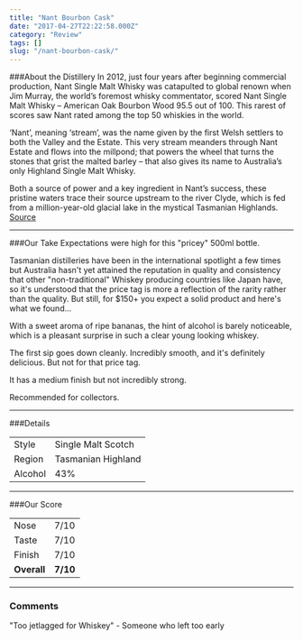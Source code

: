 ```yaml
---
title: "Nant Bourbon Cask"
date: "2017-04-27T22:22:58.000Z"
category: "Review"
tags: []
slug: "/nant-bourbon-cask/"
---
```

###About the Distillery
In 2012, just four years after beginning commercial production, Nant Single Malt Whisky was catapulted to global renown when Jim Murray, the world’s foremost whisky commentator, scored Nant Single Malt Whisky – American Oak Bourbon Wood 95.5 out of 100. This rarest of scores saw Nant rated among the top 50 whiskies in the world.

‘Nant’, meaning ‘stream’, was the name given by the first Welsh settlers to both the Valley and the Estate. This very stream meanders through Nant Estate and flows into the millpond; that powers the wheel that turns the stones that grist the malted barley – that also gives its name to Australia’s only Highland Single Malt Whisky.

Both a source of power and a key ingredient in Nant’s success, these pristine waters trace their source upstream to the river Clyde, which is fed from a million-year-old glacial lake in the mystical Tasmanian Highlands.
[Source](https://www.nant.com.au/our-story/)

---

###Our Take
Expectations were high for this "pricey" 500ml bottle. 

Tasmanian distilleries have been in the international spotlight a few times but Australia hasn't yet attained the reputation in quality and consistency that other "non-traditional" Whiskey producing countries like Japan have, so it's understood that the price tag is more a reflection of the rarity rather than the quality. But still, for $150+ you expect a solid product and here's what we found...

With a sweet aroma of ripe bananas, the hint of alcohol is barely noticeable, which is a pleasant surprise in such a clear young looking whiskey.

The first sip goes down cleanly. Incredibly smooth, and it's definitely delicious. But not for that price tag.

It has a medium finish but not incredibly strong. 

Recommended for collectors.

---

###Details
<table>  
<tr>  
<td class="grey">Style</td><td>Single Malt Scotch</td>  
</tr>  
<tr>  
<td class="grey">Region</td><td>Tasmanian Highland</td>  
</tr>  
<tr>  
<td class="grey">Alcohol</td><td>43%</td>  
</tr>  
</table>


---

###Our Score
<table class="score-table">  
<tr>  
<td class="grey">Nose</td><td>7/10</td>  
</tr>  
<tr>  
<td class="grey">Taste</td><td>7/10</td>  
</tr>  
<tr>  
<td class="grey">Finish</td><td>7/10</td>  
</tr>  
<tr>  
<td class="grey"><strong>Overall</strong></td><td><strong>7/10</strong></td>  
</tr>  
</table>

---

### Comments
"Too jetlagged for Whiskey" - Someone who left too early


    